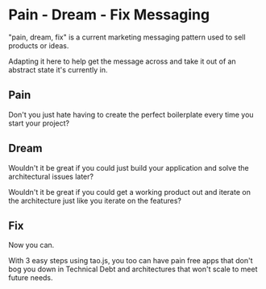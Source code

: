 # Pain - Dream - Fix Messaging

"pain, dream, fix" is a current marketing messaging pattern used to sell products or ideas.

Adapting it here to help get the message across and take it out of an abstract state it's
currently in.

## Pain

Don't you just hate having to create the perfect boilerplate every time you start your project?


## Dream

Wouldn't it be great if you could just build your application and solve the architectural
issues later?

Wouldn't it be great if you could get a working product out and iterate on the architecture
just like you iterate on the features?

## Fix

Now you can.

With 3 easy steps using tao.js, you too can have pain free apps that don't bog you down in
Technical Debt and architectures that won't scale to meet future needs.
